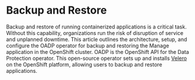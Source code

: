 # Backup and Restore

Backup and restore of running containerized applications is a critical task. Without this capability, organizations run the risk of disruption of service and unplanned downtime. This article outlines the architecture, setup, and configure the OADP operator for backup and restoring the Manage application in the OpenShift cluster. OADP is the OpenShift API for the Data Protection operator. This open-source operator sets up and installs [Velero](https://velero.io/) on the OpenShift platform, allowing users to backup and restore applications.